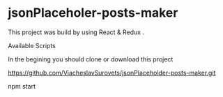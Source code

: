 # jsonPlaceholer-posts-maker


This project was build by using React & Redux .

Available Scripts

In the begining you should clone or download this project

https://github.com/ViacheslavSurovets/jsonPlaceholder-posts-maker.git

npm start
